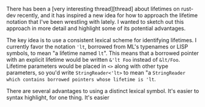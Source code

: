 There has been a [very interesting thread][thread] about lifetimes on
rust-dev recently, and it has inspired a new idea for how to approach
the lifetime notation that I've been wrestling with lately.  I wanted
to sketch out this approach in more detail and highlight some of its
potential advantages.

The key idea is to use a consistent lexical scheme for identifying
lifetimes.  I currently favor the notation `'lt`, borrowed from ML's
typenames or LISP symbols, to mean "a lifetime named `lt`".  This
means that a borrowed pointer with an explicit lifetime would be
written `&'lt Foo` instead of `&lt/Foo`.  Lifetime parameters would be
placed in `<>` along with other type parameters, so you'd write
`StringReader<'lt>` to mean "a `StringReader which contains borrowed
pointers whose lifetime is 'lt`.

There are several advantages to using a distinct lexical symbol.  It's
easier to syntax highlight, for one thing.  It's easier 
